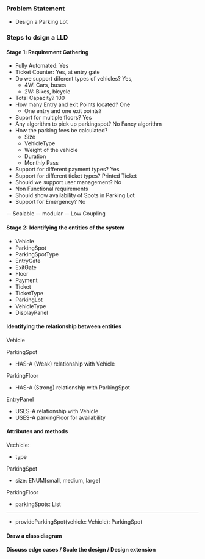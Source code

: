 ### Problem Statement
- Design a Parking Lot

### Steps to dsign a LLD
#### Stage 1: Requirement Gathering
- Fully Automated: Yes
- Ticket Counter: Yes, at entry gate
- Do we support diferent types of vehicles? Yes, 
    - 4W: Cars, buses
    - 2W: Bikes, bicycle
- Total Capacity? 100
- How many Entry and exit Points located? One
    - One entry and one exit points?
- Suport for multiple floors? Yes
- Any algorithm to pick up parkingspot? No Fancy algorithm
- How the parking fees be calculated?
    - Size
    - VehicleType
    - Weight of the vehicle
    - Duration
    - Monthly Pass
- Support for different payment types? Yes
- Support for different ticket types? Printed Ticket
- Should we support user management? No
- Non Functional requirements
- Should show availability of Spots in Parking Lot
- Support for Emergency? No

-- Scalable
-- modular
-- Low Coupling

#### Stage 2: Identifying the entities of the system
- Vehicle
- ParkingSpot
- ParkingSpotType
- EntryGate
- ExitGate
- Floor
- Payment
- Ticket
- TicketType
- ParkingLot
- VehicleType
- DisplayPanel

#### Identifying the relationship between entities
Vehicle

ParkingSpot
- HAS-A (Weak) relationship with Vehicle

ParkingFloor
- HAS-A (Strong) relationship with ParkingSpot 

EntryPanel
- USES-A relationship with Vehicle
- USES-A parkingFloor for availability




#### Attributes and methods 
Vechicle:
+ type

ParkingSpot
+ size: ENUM[small, medium, large]

ParkingFloor
- parkingSpots: List<ParkingSpot>
------------
+ provideParkingSpot(vehicle: Vehicle): ParkingSpot



#### Draw a class diagram
#### Discuss edge cases / Scale the design / Design extension
